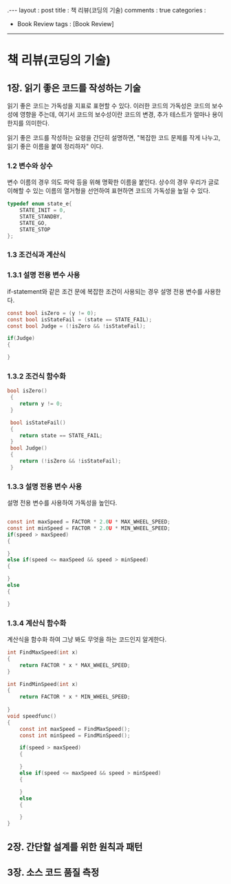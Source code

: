 .---
layout : post
title : 책 리뷰(코딩의 기술)
comments : true
categories : 
- Book Review
tags : [Book Review]
---
# 책 리뷰(코딩의 기술) 

## 1장. 읽기 좋은 코드를 작성하는 기술
 
읽기 좋은 코드는 가독성을 지표로 표현할 수 있다. 이러한 코드의 가독성은 코드의 보수성에 영향을 주는데,
여기서 코드의 보수성이란 코드의 변경, 추가 테스트가 얼마나 용이한지를 의미한다.

읽기 좋은 코드를 작성하는 요령을 간단히 설명하면,
"복잡한 코드 문제를 작게 나누고, 읽기 좋은 이름을 붙여 정리하자"
이다.

### 1.2 변수와 상수
변수 이름의 경우 의도 파악 등을 위해 명확한 이름을 붙인다.
상수의 경우 우리가 글로 이해할 수 있는 이름의 열거형을 선언하여 표현하면 코드의 가독성을 높일 수 있다.

```c
typedef enum state_e{
    STATE_INIT = 0,
    STATE_STANDBY,
    STATE_GO,
    STATE_STOP
};
```
### 1.3 조건식과 계산식

### 1.3.1 설명 전용 변수 사용

if-statement와 같은 조건 문에 복잡한 조건이 사용되는 경우 설명 전용 변수를 사용한다.

```c
const bool isZero = (y != 0);
const bool isStateFail = (state == STATE_FAIL);
const bool Judge = (!isZero && !isStateFail);

if(Judge)
{

}
```

### 1.3.2 조건식 함수화

```c
bool isZero()
 {
    return y != 0;
 }

 bool isStateFail()
 {
    return state == STATE_FAIL;
 }
 bool Judge()
 {
    return (!isZero && !isStateFail);
 }
```

### 1.3.3 설명 전용 변수 사용

설명 전용 변수를 사용하여 가독성을 높인다.

```c

const int maxSpeed = FACTOR * 2.0U * MAX_WHEEL_SPEED;
const int minSpeed = FACTOR * 2.0U * MIN_WHEEL_SPEED;
if(speed > maxSpeed)
{

}
else if(speed <= maxSpeed && speed > minSpeed)
{

}
else
{

}
```

### 1.3.4 계산식 함수화

계산식을 함수화 하여 그냥 봐도 무엇을 하는 코드인지 알게한다.
```c
int FindMaxSpeed(int x)
{
    return FACTOR * x * MAX_WHEEL_SPEED;
}

int FindMinSpeed(int x)
{
    return FACTOR * x * MIN_WHEEL_SPEED;
    
}
void speedfunc()
{
    const int maxSpeed = FindMaxSpeed();
    const int minSpeed = FindMinSpeed();

    if(speed > maxSpeed)
    {

    }
    else if(speed <= maxSpeed && speed > minSpeed)
    {

    }
    else
    {

    }
}

```
## 2장. 간단할 설계를 위한 원칙과 패턴

## 3장. 소스 코드 품질 측정